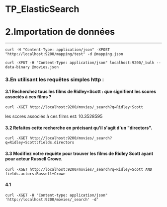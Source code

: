 # TP_ElasticSearch
# 2.Importation de données

----
```curl -H "Content-Type: application/json" -XPOST "http://localhost:9200/mapping/test" -d @mapping.json```

```curl -XPUT -H "Content-Type: application/json" localhost:9200/_bulk --data-binary @movies.json```

### 3.En utilisant les requêtes simples http : 

#### 3.1 Recherchez tous les films de Ridley+Scott : que signifient les scores associés à ces films ?

```curl -XGET http://localhost:9200/movies/_search?q=Ridley+Scott```

les scores associés à ces films est: 10.3528595

#### 3.2 Refaites cette recherche en précisant qu'il s'agit d'un "directors".
```curl -XGET http://localhost:9200/movies/_search?q=Ridley+Scott:fields.directors```

#### 3.3 Modifiez votre requête pour trouver les films de Ridley Scott ayant pour acteur Russell Crowe.

```curl -XGET http://localhost:9200/movies/_search?q=Ridley+Scott AND fields.actors:Russell+Crowe```


#### 4.1
```curl -XGET -H "Content-type: application/json" 'http://localhost:9200/movies/_search' -d'```
